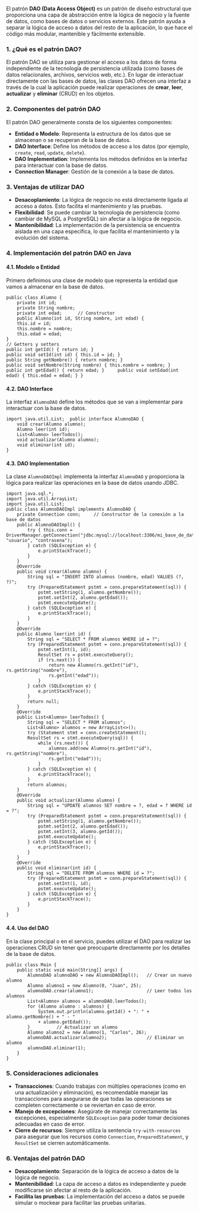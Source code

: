 El patrón **DAO (Data Access Object)** es un patrón de diseño estructural que proporciona una capa de abstracción entre la lógica de negocio y la fuente de datos, como bases de datos o servicios externos. Este patrón ayuda a separar la lógica de acceso a datos del resto de la aplicación, lo que hace el código más modular, mantenible y fácilmente extensible.

### **1. ¿Qué es el patrón DAO?**

El patrón DAO se utiliza para gestionar el acceso a los datos de forma independiente de la tecnología de persistencia utilizada (como bases de datos relacionales, archivos, servicios web, etc.). En lugar de interactuar directamente con las bases de datos, las clases DAO ofrecen una interfaz a través de la cual la aplicación puede realizar operaciones de **crear**, **leer**, **actualizar** y **eliminar** (CRUD) en los objetos.

### **2. Componentes del patrón DAO**

El patrón DAO generalmente consta de los siguientes componentes:

- **Entidad o Modelo**: Representa la estructura de los datos que se almacenan o se recuperan de la base de datos.
- **DAO Interface**: Define los métodos de acceso a los datos (por ejemplo, `create`, `read`, `update`, `delete`).
- **DAO Implementation**: Implementa los métodos definidos en la interfaz para interactuar con la base de datos.
- **Connection Manager**: Gestión de la conexión a la base de datos.

### **3. Ventajas de utilizar DAO**

- **Desacoplamiento**: La lógica de negocio no está directamente ligada al acceso a datos. Esto facilita el mantenimiento y las pruebas.
- **Flexibilidad**: Se puede cambiar la tecnología de persistencia (como cambiar de MySQL a PostgreSQL) sin afectar a la lógica de negocio.
- **Mantenibilidad**: La implementación de la persistencia se encuentra aislada en una capa específica, lo que facilita el mantenimiento y la evolución del sistema.

### **4. Implementación del patrón DAO en Java**

#### 4.1. Modelo o Entidad

Primero definimos una clase de modelo que representa la entidad que vamos a almacenar en la base de datos.
````
public class Alumno {     
	private int id;     
	private String nombre;     
	private int edad;      // Constructor     
	public Alumno(int id, String nombre, int edad) {         
	this.id = id;         
	this.nombre = nombre;         
	this.edad = edad;     
}      
// Getters y setters     
public int getId() { return id; }     
public void setId(int id) { this.id = id; }     
public String getNombre() { return nombre; }     
public void setNombre(String nombre) { this.nombre = nombre; }     public int getEdad() { return edad; }     public void setEdad(int edad) { this.edad = edad; } }
````
#### 4.2. DAO Interface

La interfaz `AlumnoDAO` define los métodos que se van a implementar para interactuar con la base de datos.

```
import java.util.List;  public interface AlumnoDAO {     
	void crear(Alumno alumno);     
	Alumno leer(int id);     
	List<Alumno> leerTodos();     
	void actualizar(Alumno alumno);     
	void eliminar(int id); 
}
```

#### 4.3. DAO Implementation

La clase `AlumnoDAOImpl` implementa la interfaz `AlumnoDAO` y proporciona la lógica para realizar las operaciones en la base de datos usando JDBC.
````
import java.sql.*; 
import java.util.ArrayList; 
import java.util.List; 
public class AlumnoDAOImpl implements AlumnoDAO {     
	private Connection conn;     // Constructor de la conexión a la base de datos 
	public AlumnoDAOImpl() {         
		try { this.conn =  DriverManager.getConnection("jdbc:mysql://localhost:3306/mi_base_de_datos", "usuario", "contrasena");         
		} catch (SQLException e) {             
			e.printStackTrace();         
		}     
	}      
	@Override     
	public void crear(Alumno alumno) {         
		String sql = "INSERT INTO alumnos (nombre, edad) VALUES (?, ?)";         
		try (PreparedStatement pstmt = conn.prepareStatement(sql)) {             
			pstmt.setString(1, alumno.getNombre());             
			pstmt.setInt(2, alumno.getEdad());             
			pstmt.executeUpdate();         
		} catch (SQLException e) {             
			e.printStackTrace();         
		}     
	}      
	@Override     
	public Alumno leer(int id) {         
		String sql = "SELECT * FROM alumnos WHERE id = ?";         
		try (PreparedStatement pstmt = conn.prepareStatement(sql)) {             
			pstmt.setInt(1, id);             
			ResultSet rs = pstmt.executeQuery();             
			if (rs.next()) {                 
				return new Alumno(rs.getInt("id"), rs.getString("nombre"), 
				rs.getInt("edad"));             
			}         
		} catch (SQLException e) {             
			e.printStackTrace();         
		}         
		return null;     
	}      
	@Override     
	public List<Alumno> leerTodos() {         
		String sql = "SELECT * FROM alumnos";         
		List<Alumno> alumnos = new ArrayList<>();         
		try (Statement stmt = conn.createStatement(); 
		ResultSet rs = stmt.executeQuery(sql)) {             
			while (rs.next()) {                 
				alumnos.add(new Alumno(rs.getInt("id"), rs.getString("nombre"), 
				rs.getInt("edad")));             
			}         
		} catch (SQLException e) {             
			e.printStackTrace();         
		}         
		return alumnos;     
	}      
	@Override     
	public void actualizar(Alumno alumno) {         
		String sql = "UPDATE alumnos SET nombre = ?, edad = ? WHERE id = ?";
		try (PreparedStatement pstmt = conn.prepareStatement(sql)) {             
			pstmt.setString(1, alumno.getNombre());             
			pstmt.setInt(2, alumno.getEdad());             
			pstmt.setInt(3, alumno.getId());             
			pstmt.executeUpdate();         
		} catch (SQLException e) {             
			e.printStackTrace();         
		}     
	}      
	@Override     
	public void eliminar(int id) {         
		String sql = "DELETE FROM alumnos WHERE id = ?";         
		try (PreparedStatement pstmt = conn.prepareStatement(sql)) {             
			pstmt.setInt(1, id);             
			pstmt.executeUpdate();         
		} catch (SQLException e) {             
			e.printStackTrace();         
		}     
	} 
}
````
#### 4.4. Uso del DAO

En la clase principal o en el servicio, puedes utilizar el DAO para realizar las operaciones CRUD sin tener que preocuparte directamente por los detalles de la base de datos.
````
public class Main {     
	public static void main(String[] args) {         
		AlumnoDAO alumnoDAO = new AlumnoDAOImpl();   // Crear un nuevo alumno
		Alumno alumno1 = new Alumno(0, "Juan", 25);         
		alumnoDAO.crear(alumno1);                    // Leer todos los alumnos
		List<Alumno> alumnos = alumnoDAO.leerTodos();         
		for (Alumno alumno : alumnos) { 
			System.out.println(alumno.getId() + ": " + alumno.getNombre() + " - " 
			+ alumno.getEdad());         
		}          // Actualizar un alumno         
		Alumno alumno2 = new Alumno(1, "Carlos", 26);
		alumnoDAO.actualizar(alumno2);               // Eliminar un alumno         
		alumnoDAO.eliminar(1);     
	} 
}
````
### **5. Consideraciones adicionales**

- **Transacciones**: Cuando trabajas con múltiples operaciones (como en una actualización y eliminación), es recomendable manejar las transacciones para asegurarse de que todas las operaciones se completen correctamente o se reviertan en caso de error.
- **Manejo de excepciones**: Asegúrate de manejar correctamente las excepciones, especialmente `SQLException` para poder tomar decisiones adecuadas en caso de error.
- **Cierre de recursos**: Siempre utiliza la sentencia `try-with-resources` para asegurar que los recursos como `Connection`, `PreparedStatement`, y `ResultSet` se cierren automáticamente.

### **6. Ventajas del patrón DAO**

- **Desacoplamiento**: Separación de la lógica de acceso a datos de la lógica de negocio.
- **Mantenibilidad**: La capa de acceso a datos es independiente y puede modificarse sin afectar al resto de la aplicación.
- **Facilita las pruebas**: La implementación del acceso a datos se puede simular o mockear para facilitar las pruebas unitarias.